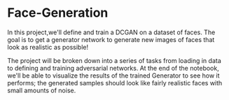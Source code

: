 # Face-Generation

In this project,we'll define and train a DCGAN on a dataset of faces. The goal is to get a generator network to generate new images of faces that look as realistic as possible!

The project will be broken down into a series of tasks from loading in data to defining and training adversarial networks. At the end of the notebook, we'll be able to visualize the results of the trained Generator to see how it performs; the generated samples should look like fairly realistic faces with small amounts of noise.
